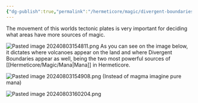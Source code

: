 ```yaml
---
{"dg-publish":true,"permalink":"/hermeticore/magic/divergent-boundaries/"}
---
```


The movement of this worlds tectonic plates is very important for deciding what areas have more sources of magic.

![Pasted image 20240803154811.png](/img/user/images/Pasted%20image%2020240803154811.png) 
As you can see on the image below, it dictates where volcanoes appear on the land and where Divergent Boundaries appear as well, being the two most powerful sources of [[Hermeticore/Magic/Mana\|Mana]] in Hermeticore.

![Pasted image 20240803154908.png](/img/user/images/Pasted%20image%2020240803154908.png)
(Instead of magma imagine pure mana)

![Pasted image 20240803160204.png](/img/user/images/Pasted%20image%2020240803160204.png)